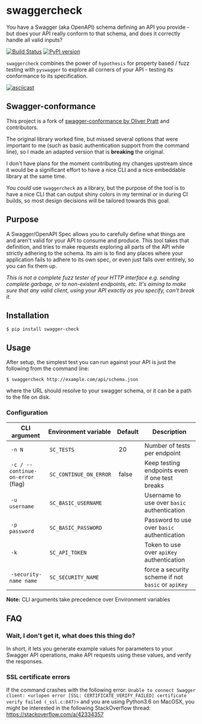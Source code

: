 # swaggercheck

You have a Swagger (aka OpenAPI) schema defining an API you provide - but does your API really conform to that schema, and does it correctly handle all valid inputs?

[![Build Status](https://travis-ci.org/adimian/swagger-check.svg?branch=master)](https://travis-ci.org/adimian/swagger-check)
[![PyPI version](https://badge.fury.io/py/swagger-check.svg)](https://badge.fury.io/py/swagger-check)


`swaggercheck` combines the power of `hypothesis` for property based / fuzz testing with `pyswagger` to explore all corners of your API - testing its conformance to its specification.

[![asciicast](https://asciinema.org/a/256786.svg)](https://asciinema.org/a/256786)


## Swagger-conformance

This project is a fork of [swagger-conformance by Oliver Pratt](http://swagger-conformance.readthedocs.io/en/latest/) and contributors. 

The original library worked fine, but missed several options that were important to me (such as basic authentication support from the command line), so I made an adapted version that is **breaking** the original. 

I don't have plans for the moment contributing my changes upstream since it would be a significant effort to have a nice CLI and a nice embeddable library at the same time.

You *could* use `swaggercheck` as a library, but the purpose of the tool is to have a nice CLI that can output shiny colors in my terminal or in during CI builds, so most design decisions will be tailored towards this goal.

## Purpose

A Swagger/OpenAPI Spec allows you to carefully define what things are and aren't valid for your API to consume and produce. This tool takes that definition, and tries to make requests exploring all parts of the API while strictly adhering to the schema. Its aim is to find any places where your application fails to adhere to its own spec, or even just falls over entirely, so you can fix them up.

_This is not a complete fuzz tester of your HTTP interface e.g. sending complete garbage, or to non-existent endpoints, etc. It's aiming to make sure that any valid client, using your API exactly as you specify, can't break it._

## Installation

    $ pip install swagger-check
    
## Usage

After setup, the simplest test you can run against your API is just the following from the command line:


    $ swaggercheck http://example.com/api/schema.json


where the URL should resolve to your swagger schema, or it can be a path to the file on disk.

### Configuration

| **CLI argument** | **Environment variable** | **Default** | **Description** |
| --- | --- | --- | --- |
| `-n N` | `SC_TESTS` | 20 | Number of tests per endpoint |
| `-c / --continue-on-error` (flag) | `SC_CONTINUE_ON_ERROR` | false | Keep testing endpoints even if one test breaks |
| `-u username` | `SC_BASIC_USERNAME` |  | Username to use over `basic` authentication |
| `-p password` | `SC_BASIC_PASSWORD` |  | Password to use over `basic` authentication |
| `-k` | `SC_API_TOKEN` | | Token to use over `apiKey` authentication |
| `-security-name name` | `SC_SECURITY_NAME` | | force a security scheme if not `basic` or `apiKey` |

**Note:** CLI arguments take precedence over Environment variables

## FAQ

### Wait, I don't get it, what does this thing do?

In short, it lets you generate example values for parameters to your Swagger API operations, make API requests using these values, and verify the responses.


### SSL certificate errors

If the command crashes with the following error:
`Unable to connect Swagger client: <urlopen error [SSL: CERTIFICATE_VERIFY_FAILED] certificate verify failed (_ssl.c:847)>` and you are using Python3.6 on MacOSX, you might be interested in the following StackOverflow thread: https://stackoverflow.com/a/42334357